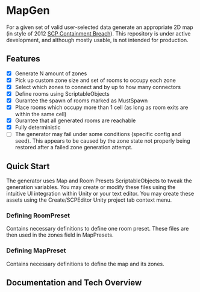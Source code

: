 # MapGen

For a given set of valid user-selected data generate an appropriate 2D map (in style of 2012 [SCP Containment Breach](https://github.com/Regalis11/scpcb)). This repository is under active development, and although mostly usable, is not intended for production.

## Features

 - [x] Generate N amount of zones
 - [x] Pick up custom zone size and set of rooms to occupy each zone
 - [x] Select which zones to connect and by up to how many connectors
 - [x] Define rooms using ScriptableObjects
 - [x] Gurantee the spawn of rooms marked as MustSpawn
 - [x] Place rooms which occupy more than 1 cell (as long as room exits are within the same cell)
 - [x] Gurantee that all generated rooms are reachable
 - [x] Fully deterministic
 - [ ] The generator may fail under some conditions (specific config and seed). This appears to be caused by the zone state not properly being restored after a failed zone generation attempt. 

## Quick Start
The generator uses Map and Room Presets ScriptableObjects to tweak the generation variables. You may create or modify these files using the intuitive UI integration within Unity or your text editor. You may create these assets using the Create/SCPEditor Unity project tab context menu.

### Defining RoomPreset
Contains necessary definitions to define one room preset. These files are then used in the zones field in MapPresets.

### Defining MapPreset

Contains necessary definitions to define the map and its zones.



## Documentation and Tech Overview

